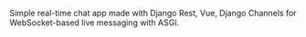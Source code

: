 Simple real-time chat app made with Django Rest, Vue, Django Channels for WebSocket-based live messaging with ASGI.
